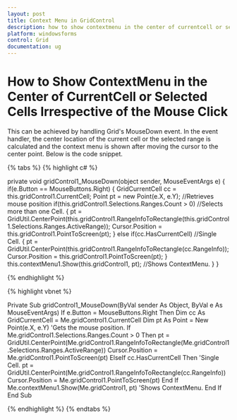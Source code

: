 ```yaml
---
layout: post
title: Context Menu in GridControl
description: how to show contextmenu in the center of currentcell or selected cells irrespective of the mouse click
platform: windowsforms
control: Grid
documentation: ug
---
```


# How to Show ContextMenu in the Center of CurrentCell or Selected Cells Irrespective of the Mouse Click

This can be achieved by handling Grid's MouseDown event. In the event handler, the center location of the current cell or the selected range is calculated and the context menu is shown after moving the cursor to the center point. Below is the code snippet.

{% tabs %}
{% highlight c# %}

private void gridControl1_MouseDown(object sender, MouseEventArgs e)
{
    if(e.Button == MouseButtons.Right)
    {
        GridCurrentCell cc = this.gridControl1.CurrentCell;
        Point pt = new Point(e.X, e.Y); //Retrieves mouse position
        if(this.gridControl1.Selections.Ranges.Count > 0) //Selects more than one Cell.
        {
              pt = GridUtil.CenterPoint(this.gridControl1.RangeInfoToRectangle(this.gridControl1.Selections.Ranges.ActiveRange));
              Cursor.Position = this.gridControl1.PointToScreen(pt);
        }
        else if(cc.HasCurrentCell) //Single Cell.
        {
             pt = GridUtil.CenterPoint(this.gridControl1.RangeInfoToRectangle(cc.RangeInfo));
             Cursor.Position = this.gridControl1.PointToScreen(pt);
        }
        this.contextMenu1.Show(this.gridControl1, pt); //Shows ContextMenu.
    }
}

{% endhighlight  %}

{% highlight vbnet %}

Private Sub gridControl1_MouseDown(ByVal sender As Object, ByVal e As MouseEventArgs)
If e.Button = MouseButtons.Right Then
Dim cc As GridCurrentCell = Me.gridControl1.CurrentCell
Dim pt As Point = New Point(e.X, e.Y) 'Gets the mouse position.
If Me.gridControl1.Selections.Ranges.Count > 0 Then
pt = GridUtil.CenterPoint(Me.gridControl1.RangeInfoToRectangle(Me.gridControl1.Selections.Ranges.ActiveRange))
Cursor.Position = Me.gridControl1.PointToScreen(pt)
ElseIf cc.HasCurrentCell Then 'Single Cell.
pt = GridUtil.CenterPoint(Me.gridControl1.RangeInfoToRectangle(cc.RangeInfo))
Cursor.Position = Me.gridControl1.PointToScreen(pt)
End If
Me.contextMenu1.Show(Me.gridControl1, pt) 'Shows ContextMenu.
End If
End Sub

{% endhighlight  %}
{% endtabs %}